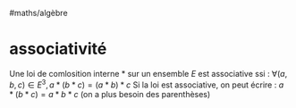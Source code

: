 #maths/algèbre
# associativité
Une loi de comlosition interne $*$ sur un ensemble $E$ est associative ssi : $\forall(a,b,c)\in E^3, a*(b*c) = (a*b)*c$
Si la loi est associative, on peut écrire : $a*(b*c) = a*b*c$ (on a plus besoin des parenthèses)
